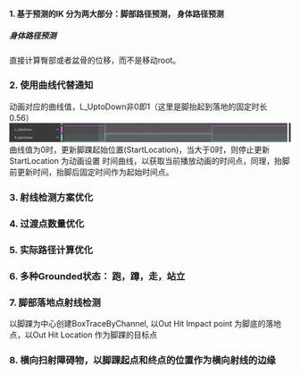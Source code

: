 #### 1. 基于预测的IK 分为两大部分：脚部路径预测， 身体路径预测
##### 身体路径预测
直接计算臀部或者盆骨的位移，而不是移动root。

### 2. 使用曲线代替通知
动画对应的曲线值，L_UptoDown非0即1（这里是脚抬起到落地的固定时长0.56）
![](img/PIK_1.png)
曲线值为0时，更新脚踝起始位置(StartLocation)，当大于0时，则停止更新StartLocation
为动画设置 时间曲线，以获取当前播放动画的时间点，同理，抬脚前更新时间，抬脚后固定时间作为起始时间点。
### 3. 射线检测方案优化

### 4. 过渡点数量优化

### 5. 实际路径计算优化

### 6. 多种Grounded状态： 跑，蹲，走，站立

### 7. 脚部落地点射线检测
以脚踝为中心创建BoxTraceByChannel, 以Out Hit Impact point 为脚底的落地点，以Out Hit Location 作为脚踝的目标点
### 8. 横向扫射障碍物，以脚踝起点和终点的位置作为横向射线的边缘
